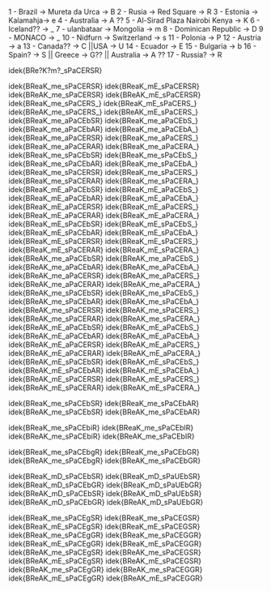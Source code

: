 1 - Brazil -> Mureta da Urca -> B
2 - Rusia -> Red Square -> R
3 - Estonia -> Kalamahja-> e
4 - Australia -> A ??
5 - Al-Sirad Plaza Nairobi Kenya -> K
6 - Iceland?? -> _
7 - ulanbataar -> Mongolia -> m
8 - Dominican Republic -> D
9 - MONACO -> _
10 - Nidfurn -> Switzerland -> s
11 - Polonia -> P
12 - Austria -> a
13 - Canada?? -> C ||USA -> U
14 - Ecuador -> E
15 - Bulgaria -> b
16 - Spain? -> S || Greece -> G?? || Australia -> A ??
17 - Russia? -> R

idek{BRe?K?m?_sPaCERSR}

idek{BReaK_me_sPaCERSR}
idek{BReaK_mE_sPaCERSR}
idek{BReAK_me_sPaCERSR}
idek{BReAK_mE_sPaCERSR}
idek{BReaK_me_sPaCERS_}
idek{BReaK_mE_sPaCERS_}
idek{BReAK_me_sPaCERS_}
idek{BReAK_mE_sPaCERS_}
idek{BReaK_me_aPaCEbSR}
idek{BReaK_me_aPaCEbS_}
idek{BReaK_me_aPaCEbAR}
idek{BReaK_me_aPaCEbA_}
idek{BReaK_me_aPaCERSR}
idek{BReaK_me_aPaCERS_}
idek{BReaK_me_aPaCERAR}
idek{BReaK_me_aPaCERA_}
idek{BReaK_me_sPaCEbSR}
idek{BReaK_me_sPaCEbS_}
idek{BReaK_me_sPaCEbAR}
idek{BReaK_me_sPaCEbA_}
idek{BReaK_me_sPaCERSR}
idek{BReaK_me_sPaCERS_}
idek{BReaK_me_sPaCERAR}
idek{BReaK_me_sPaCERA_}
idek{BReaK_mE_aPaCEbSR}
idek{BReaK_mE_aPaCEbS_}
idek{BReaK_mE_aPaCEbAR}
idek{BReaK_mE_aPaCEbA_}
idek{BReaK_mE_aPaCERSR}
idek{BReaK_mE_aPaCERS_}
idek{BReaK_mE_aPaCERAR}
idek{BReaK_mE_aPaCERA_}
idek{BReaK_mE_sPaCEbSR}
idek{BReaK_mE_sPaCEbS_}
idek{BReaK_mE_sPaCEbAR}
idek{BReaK_mE_sPaCEbA_}
idek{BReaK_mE_sPaCERSR}
idek{BReaK_mE_sPaCERS_}
idek{BReaK_mE_sPaCERAR}
idek{BReaK_mE_sPaCERA_}
idek{BReAK_me_aPaCEbSR}
idek{BReAK_me_aPaCEbS_}
idek{BReAK_me_aPaCEbAR}
idek{BReAK_me_aPaCEbA_}
idek{BReAK_me_aPaCERSR}
idek{BReAK_me_aPaCERS_}
idek{BReAK_me_aPaCERAR}
idek{BReAK_me_aPaCERA_}
idek{BReAK_me_sPaCEbSR}
idek{BReAK_me_sPaCEbS_}
idek{BReAK_me_sPaCEbAR}
idek{BReAK_me_sPaCEbA_}
idek{BReAK_me_sPaCERSR}
idek{BReAK_me_sPaCERS_}
idek{BReAK_me_sPaCERAR}
idek{BReAK_me_sPaCERA_}
idek{BReAK_mE_aPaCEbSR}
idek{BReAK_mE_aPaCEbS_}
idek{BReAK_mE_aPaCEbAR}
idek{BReAK_mE_aPaCEbA_}
idek{BReAK_mE_aPaCERSR}
idek{BReAK_mE_aPaCERS_}
idek{BReAK_mE_aPaCERAR}
idek{BReAK_mE_aPaCERA_}
idek{BReAK_mE_sPaCEbSR}
idek{BReAK_mE_sPaCEbS_}
idek{BReAK_mE_sPaCEbAR}
idek{BReAK_mE_sPaCEbA_}
idek{BReAK_mE_sPaCERSR}
idek{BReAK_mE_sPaCERS_}
idek{BReAK_mE_sPaCERAR}
idek{BReAK_mE_sPaCERA_}

idek{BReaK_me_sPaCEbSR}
idek{BReaK_me_sPaCEbAR}
idek{BReAK_me_sPaCEbSR}
idek{BReAK_me_sPaCEbAR}

idek{BReaK_me_sPaCEbiR}
idek{BReaK_me_sPaCEbIR}
idek{BReAK_me_sPaCEbiR}
idek{BReAK_me_sPaCEbIR}

idek{BReaK_me_sPaCEbgR}
idek{BReaK_me_sPaCEbGR}
idek{BReAK_me_sPaCEbgR}
idek{BReAK_me_sPaCEbGR}


idek{BReaK_mD_sPaCEbSR}
idek{BReaK_mD_sPaUEbSR}
idek{BReaK_mD_sPaCEbGR}
idek{BReaK_mD_sPaUEbGR}
idek{BReAK_mD_sPaCEbSR}
idek{BReAK_mD_sPaUEbSR}
idek{BReAK_mD_sPaCEbGR}
idek{BReAK_mD_sPaUEbGR}


idek{BReaK_me_sPaCEgSR}
idek{BReaK_me_sPaCEGSR}
idek{BReaK_mE_sPaCEgSR}
idek{BReaK_mE_sPaCEGSR}
idek{BReaK_me_sPaCEgGR}
idek{BReaK_me_sPaCEGGR}
idek{BReaK_mE_sPaCEgGR}
idek{BReaK_mE_sPaCEGGR}
idek{BReAK_me_sPaCEgSR}
idek{BReAK_me_sPaCEGSR}
idek{BReAK_mE_sPaCEgSR}
idek{BReAK_mE_sPaCEGSR}
idek{BReAK_me_sPaCEgGR}
idek{BReAK_me_sPaCEGGR}
idek{BReAK_mE_sPaCEgGR}
idek{BReAK_mE_sPaCEGGR}